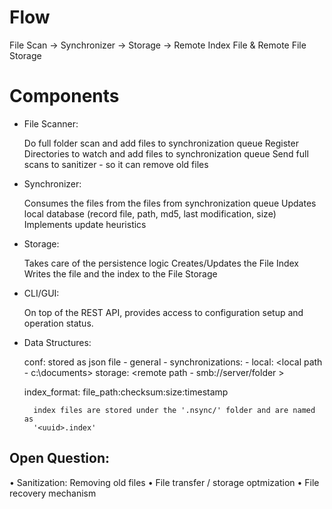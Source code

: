 # Flow

File Scan -> Synchronizer -> Storage -> Remote Index File & Remote File Storage

# Components

* File Scanner: 

    Do full folder scan and add files to synchronization queue
    Register Directories to watch and add files to synchronization queue
    Send full scans to sanitizer - so it can remove old files

* Synchronizer:

    Consumes the files from the files from synchronization queue
    Updates local database (record file, path, md5, last modification, size)
    Implements update heuristics

* Storage:

    Takes care of the persistence logic
    Creates/Updates the File Index
    Writes the file and the index to the File Storage

* CLI/GUI:

    On top of the REST API, provides access to configuration setup and operation
    status.

* Data Structures:

    conf:
        stored as json file
        - general
        - synchronizations:
          - <sync name>
            local: <local path - c:\documents>
            storage: <remote path - smb://server/folder >
                    
    index_format:
        file_path:checksum:size:timestamp
        
        index files are stored under the '.nsync/' folder and are named as
        '<uuid>.index'
        

## Open Question:
• Sanitization: Removing old files
• File transfer / storage optmization
• File recovery mechanism